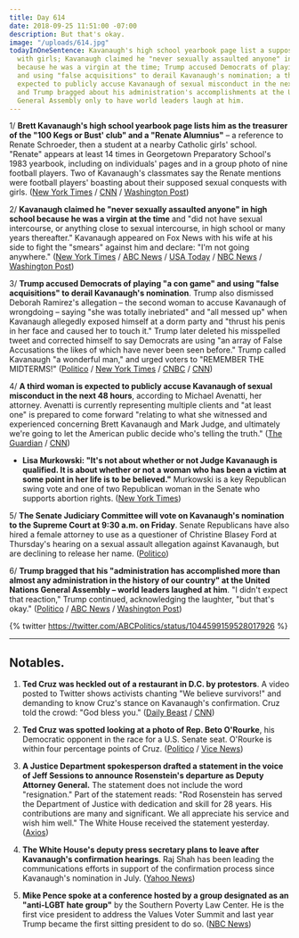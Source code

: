 ```yaml
---
title: Day 614
date: 2018-09-25 11:51:00 -07:00
description: But that's okay.
image: "/uploads/614.jpg"
todayInOneSentence: Kavanaugh's high school yearbook page list a supposed sexual conquest
  with girls; Kavanaugh claimed he "never sexually assaulted anyone" in high school
  because he was a virgin at the time; Trump accused Democrats of playing "a con game"
  and using "false acquisitions" to derail Kavanaugh's nomination; a third woman is
  expected to publicly accuse Kavanaugh of sexual misconduct in the next 48 hours;
  and Trump bragged about his administration's accomplishments at the United Nations
  General Assembly only to have world leaders laugh at him.
---
```


1/ **Brett Kavanaugh's high school yearbook page lists him as the treasurer of the "100 Kegs or Bust' club" and a "Renate Alumnius"** – a reference to Renate Schroeder, then a student at a nearby Catholic girls' school. "Renate" appears at least 14 times in Georgetown Preparatory School's 1983 yearbook, including on individuals' pages and in a group photo of nine football players. Two of Kavanaugh's classmates say the Renate mentions were football players' boasting about their supposed sexual conquests with girls. ([New York Times](https://www.nytimes.com/2018/09/24/business/brett-kavanaugh-yearbook-renate.html) / [CNN](https://www.cnn.com/2018/09/24/politics/new-york-times-kavanaugh-renate-high-school-yearbook/index.html) / [Washington Post](https://www.washingtonpost.com/news/powerpost/paloma/daily-202/2018/09/25/daily-202-kavanaugh-s-memory-of-himself-in-high-school-is-very-different-than-his-portrayal-in-the-yearbook/5ba945d21b326b7c8a8d165d/))

2/ **Kavanaugh claimed he "never sexually assaulted anyone" in high school because he was a virgin at the time** and "did not have sexual intercourse, or anything close to sexual intercourse, in high school or many years thereafter." Kavanaugh appeared on Fox News with his wife at his side to fight the "smears" against him and declare: "I'm not going anywhere." ([New York Times](https://www.nytimes.com/2018/09/24/us/politics/brett-kavanaugh-confirmation.html) / [ABC News](https://abcnews.go.com/Politics/im-kavanaugh-emotional-fox-interview/story?id=58051721) / [USA Today](https://www.usatoday.com/story/news/politics/2018/09/24/brett-kavanaugh-tells-fox-he-virgin-catholic-high-school/1415544002/) / [NBC News](https://www.nbcnews.com/politics/congress/kavanaugh-truth-i-ve-never-sexually-assaulted-anyone-n912701) / [Washington Post](https://www.washingtonpost.com/politics/courts_law/ive-never-sexually-assaulted-anyone-brett-kavanaugh-offers-deeply-personal-defense-in-fox-news-interview/2018/09/24/57bbc918-c03d-11e8-90c9-23f963eea204_story.html))

3/ **Trump accused Democrats of playing "a con game" and using "false acquisitions" to derail Kavanaugh's nomination**. Trump also dismissed Deborah Ramirez's allegation – the second woman to accuse Kavanaugh of wrongdoing – saying "she was totally inebriated" and "all messed up" when Kavanaugh allegedly exposed himself at a dorm party and "thrust his penis in her face and caused her to touch it." Trump later deleted his misspelled tweet and corrected himself to say Democrats are using "an array of False Accusations the likes of which have never been seen before." Trump called Kavanaugh "a wonderful man," and urged voters to "REMEMBER THE MIDTERMS!" ([Politico](https://www.politico.com/story/2018/09/25/trump-kavanaugh-accusers-con-game-840065) / [New York Times](https://www.nytimes.com/2018/09/25/us/politics/trump-brett-kavanaugh.html) / [CNBC](https://www.cnbc.com/2018/09/25/trump-accuses-democrats-of-false-acquisitions-against-kavanaugh-.html) / [CNN](https://www.cnn.com/2018/09/25/politics/trump-attacks-deborah-ramirez/index.html))

4/ **A third woman is expected to publicly accuse Kavanaugh of sexual misconduct in the next 48 hours**, according to Michael Avenatti, her attorney. Avenatti is currently representing multiple clients and "at least one" is prepared to come forward "relating to what she witnessed and experienced concerning Brett Kavanaugh and Mark Judge, and ultimately we're going to let the American public decide who's telling the truth." ([The Guardian](https://www.theguardian.com/us-news/2018/sep/24/brett-kavanaugh-third-woman-expected-to-make-accusations-of-sexual-misconduct) / [CNN](https://www.cnn.com/2018/09/24/politics/michael-avenatti-brett-kavanaugh-cnntv/index.html))

* **Lisa Murkowski: "It's not about whether or not Judge Kavanaugh is qualified. It is about whether or not a woman who has been a victim at some point in her life is to be believed."** Murkowski is a key Republican swing vote and one of two Republican woman in the Senate who supports abortion rights. ([New York Times](https://www.nytimes.com/2018/09/25/us/politics/lisa-murkowski-brett-kavanaugh.html))

5/ **The Senate Judiciary Committee will vote on Kavanaugh's nomination to the Supreme Court at 9:30 a.m. on Friday**. Senate Republicans have also hired a female attorney to use as a questioner of Christine Blasey Ford at Thursday's hearing on a sexual assault allegation against Kavanaugh, but are declining to release her name. ([Politico](https://www.politico.com/story/2018/09/25/white-house-lashes-out-feinstein-838942))

6/ **Trump bragged that his "administration has accomplished more than almost any administration in the history of our country" at the United Nations General Assembly – world leaders laughed at him**. "I didn't expect that reaction," Trump continued, acknowledging the laughter, "but that's okay." ([Politico](https://www.politico.com/story/2018/09/25/trump-united-nations-brag-839820) / [ABC News](https://abcnews.go.com/Politics/trump-tone-speech-today-sanders/story?id=58064894) / [Washington Post](https://www.washingtonpost.com/politics/2018/09/25/world-leaders-stumble-upon-potent-response-trumps-claims-laughter/))

{% twitter https://twitter.com/ABCPolitics/status/1044599159528017926 %}

---

## Notables.

1. **Ted Cruz was heckled out of a restaurant in D.C. by protestors**. A video posted to Twitter shows activists chanting "We believe survivors!" and demanding to know Cruz's stance on Kavanaugh's confirmation. Cruz told the crowd: "God bless you." ([Daily Beast](https://www.thedailybeast.com/ted-cruz-heckled-out-of-dc-restaurant-we-believe-survivors) / [CNN](https://www.cnn.com/2018/09/25/politics/ted-cruz-heckled-restaurant-brett-kavanaugh/index.html))

2. **Ted Cruz was spotted looking at a photo of Rep. Beto O'Rourke**, his Democratic opponent in the race for a U.S. Senate seat. O'Rourke is within four percentage points of Cruz. ([Politico](https://www.politico.com/newsletters/playbook/2018/09/25/republicans-stick-by-kavanaugh-as-thursday-looms-311201) / [Vice News](https://news.vice.com/en_us/article/mbw7a8/ted-cruz-staring-at-a-photo-of-beto-orourke-tells-you-what-kind-of-week-hes-having))

3. **A Justice Department spokesperson drafted a statement in the voice of Jeff Sessions to announce Rosenstein's departure as Deputy Attorney General.** The statement does not include the word "resignation." Part of the statement reads: "Rod Rosenstein has served the Department of Justice with dedication and skill for 28 years. His contributions are many and significant. We all appreciate his service and wish him well." The White House received the statement yesterday. ([Axios](https://www.axios.com/rod-rosenstein-resignation-statement-white-house-8159e4b6-8222-4103-98b0-c393e3322772.html))

4. **The White House's deputy press secretary plans to leave after Kavanaugh's confirmation hearings**. Raj Shah has been leading the communications efforts in support of the confirmation process since Kavanaugh's nomination in July. ([Yahoo News](https://www.yahoo.com/news/deputy-press-secretary-raj-shah-plans-leave-white-house-kavanaugh-confirmation-214250487.html))

5. **Mike Pence spoke at a conference hosted by a group designated as an "anti-LGBT hate group"** by the Southern Poverty Law Center. He is the first vice president to address the Values Voter Summit and last year Trump became the first sitting president to do so. ([NBC News](https://www.nbcnews.com/feature/nbc-out/pence-first-vp-speak-anti-gay-group-s-values-voter-n912641))